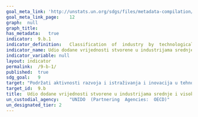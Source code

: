 ```yaml
---	
goal_meta_link:	'http://unstats.un.org/sdgs/files/metadata-compilation/Metadata-Goal-9.pdf'
goal_meta_link_page:	12
graph:	null
graph_title:	
has_metadata:	true
indicator:	9.b.1
indicator_definition:	Classification  of  industry  by  technological  intensity  is  based  in  R&D  intake  in  manufacturing  output.  Higher  the  share  of  R&D  expenditure  higher  the  level  of  technological  intensity.  MHT  sectors  are  classified  at  3-digit  level  of  ISIC.  Above  indicator  is  calculated  as  the  relation  of  the  sum  of  the  value  added  of  MHT  to  the  total  value  added  of  manufacturing.
indicator_name:	Udio dodane vrijednosti stvorene u industrijama srednje i visoke tehnologije u ukupnoj dodanoj vrijednosti
indicator_variable:	null
layout:	indicator
permalink:	/9-b-1/
published:	true  
sdg_goal:	9
target:	"Podržati aktivnosti razvoja i istraživanja i inovacija u tehnološkom sektoru u zemljama u razvoju, između ostalog i osiguranjem pogodne okoline za provođenje politike, između ostalog, industrijske diversifikacije i dodane vrijednosti roba"
target_id:	9.b
title:	Udio dodane vrijednosti stvorene u industrijama srednje i visoke tehnologije u ukupnoj dodanoj vrijednosti
un_custodial_agency:	"UNIDO  (Partnering  Agencies:  OECD)"
un_designated_tier:	2
---	
```


